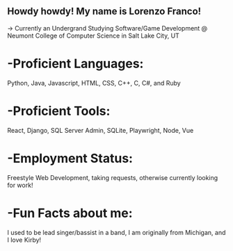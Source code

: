 ## Howdy howdy! My name is Lorenzo Franco!
-> Currently an Undergrand Studying Software/Game Development @
Neumont College of Computer Science in Salt Lake City, UT

# -Proficient Languages: 
Python, Java, Javascript, HTML, CSS, C++, C, C#, and Ruby

# -Proficient Tools: 
React, Django, SQL Server Admin, SQLite, Playwright, Node, Vue

# -Employment Status: 
Freestyle Web Development, taking requests, otherwise currently looking for work!

# -Fun Facts about me: 
I used to be lead singer/bassist in a band, I am originally from Michigan, and I love Kirby!

<!--
**LorenzoF765/LorenzoF765** is a ✨ _special_ ✨ repository because its `README.md` (this file) appears on your GitHub profile.

Here are some ideas to get you started:

- 🔭 I’m currently working on ...
- 🌱 I’m currently learning ...
- 👯 I’m looking to collaborate on ...
- 🤔 I’m looking for help with ...
- 💬 Ask me about ...
- 📫 How to reach me: ...
- 😄 Pronouns: ...
- ⚡ Fun fact: ...
-->
